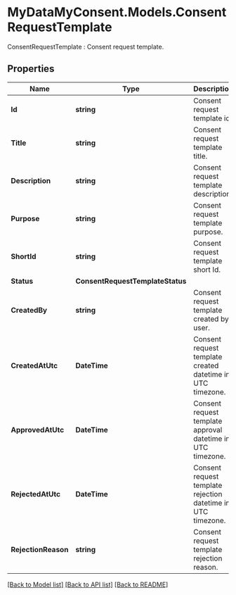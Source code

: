 # MyDataMyConsent.Models.ConsentRequestTemplate
ConsentRequestTemplate : Consent request template.

## Properties

Name | Type | Description | Notes
------------ | ------------- | ------------- | -------------
**Id** | **string** | Consent request template id. | 
**Title** | **string** | Consent request template title. | 
**Description** | **string** | Consent request template description. | 
**Purpose** | **string** | Consent request template purpose. | [optional] 
**ShortId** | **string** | Consent request template short Id. | 
**Status** | **ConsentRequestTemplateStatus** |  | 
**CreatedBy** | **string** | Consent request template created by user. | 
**CreatedAtUtc** | **DateTime** | Consent request template created datetime in UTC timezone. | 
**ApprovedAtUtc** | **DateTime** | Consent request template approval datetime in UTC timezone. | [optional] 
**RejectedAtUtc** | **DateTime** | Consent request template rejection datetime in UTC timezone. | [optional] 
**RejectionReason** | **string** | Consent request template rejection reason. | [optional] 

[[Back to Model list]](../README.md#documentation-for-models) [[Back to API list]](../README.md#documentation-for-api-endpoints) [[Back to README]](../README.md)

